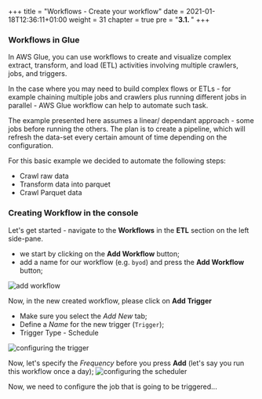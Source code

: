 +++
title = "Workflows - Create your workflow"
date = 2021-01-18T12:36:11+01:00
weight = 31
chapter = true
pre = "<b>3.1. </b>"
+++


### Workflows in Glue

In AWS Glue, you can use workflows to create and visualize complex extract, transform, and load (ETL) activities involving multiple crawlers, jobs, and triggers. 

In the case where you may need to build complex flows or ETLs - for example chaining multiple jobs and crawlers plus running different jobs in parallel - AWS Glue workflow can help to automate such task.

The example presented here assumes a linear/ dependant approach - some jobs before running the others. The plan is to create a pipeline, which will refresh the data-set every certain amount of time depending on the configuration.

For this basic example we decided to automate the following steps:

* Crawl raw data
* Transform data into parquet
* Crawl Parquet data

### Creating Workflow in the console

Let's get started - navigate to the **Workflows** in the **ETL** section on the left side-pane.

* we start by clicking on the **Add Workflow** button;
* add a name for our workflow (e.g. `byod`) and press the **Add Workflow** button;

![add workflow](/orch_img/orchestration/wf1.png)

Now, in the new created workflow, please click on **Add Trigger**

* Make sure you select the *Add New* tab;
* Define a *Name* for the new trigger (`Trigger`);
* Trigger Type - Schedule

![configuring the trigger](/orch_img/orchestration/firsttrigger.png)

Now, let's specify the *Frequency* before you press **Add** (let's say you run this workflow once a day);
![configuring the scheduler](/orch_img/orchestration/wf3-1.png)

Now, we need to configure the job that is going to be triggered...